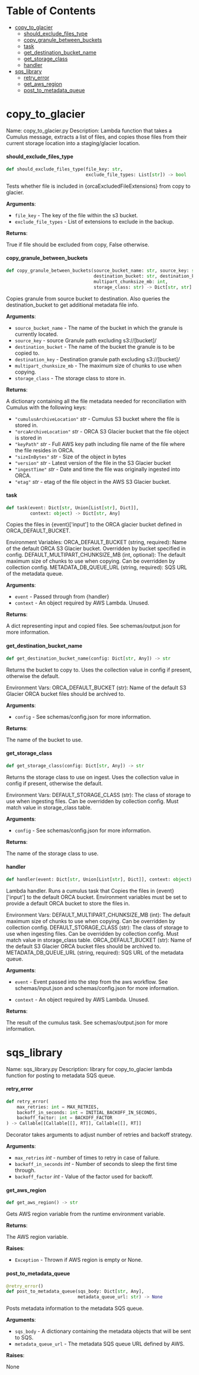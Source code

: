 # Table of Contents

* [copy\_to\_glacier](#copy_to_glacier)
  * [should\_exclude\_files\_type](#copy_to_glacier.should_exclude_files_type)
  * [copy\_granule\_between\_buckets](#copy_to_glacier.copy_granule_between_buckets)
  * [task](#copy_to_glacier.task)
  * [get\_destination\_bucket\_name](#copy_to_glacier.get_destination_bucket_name)
  * [get\_storage\_class](#copy_to_glacier.get_storage_class)
  * [handler](#copy_to_glacier.handler)
* [sqs\_library](#sqs_library)
  * [retry\_error](#sqs_library.retry_error)
  * [get\_aws\_region](#sqs_library.get_aws_region)
  * [post\_to\_metadata\_queue](#sqs_library.post_to_metadata_queue)

<a id="copy_to_glacier"></a>

# copy\_to\_glacier

Name: copy_to_glacier.py
Description: Lambda function that takes a Cumulus message, extracts a list of files,
and copies those files from their current storage location into a staging/glacier location.

<a id="copy_to_glacier.should_exclude_files_type"></a>

#### should\_exclude\_files\_type

```python
def should_exclude_files_type(file_key: str,
                              exclude_file_types: List[str]) -> bool
```

Tests whether file is included in {orcaExcludedFileExtensions} from copy to glacier.

**Arguments**:

- `file_key` - The key of the file within the s3 bucket.
- `exclude_file_types` - List of extensions to exclude in the backup.

**Returns**:

  True if file should be excluded from copy, False otherwise.

<a id="copy_to_glacier.copy_granule_between_buckets"></a>

#### copy\_granule\_between\_buckets

```python
def copy_granule_between_buckets(source_bucket_name: str, source_key: str,
                                 destination_bucket: str, destination_key: str,
                                 multipart_chunksize_mb: int,
                                 storage_class: str) -> Dict[str, str]
```

Copies granule from source bucket to destination.
Also queries the destination_bucket to get additional metadata file info.

**Arguments**:

- `source_bucket_name` - The name of the bucket in which the granule is currently located.
- `source_key` - source Granule path excluding s3://[bucket]/
- `destination_bucket` - The name of the bucket the granule is to be copied to.
- `destination_key` - Destination granule path excluding s3://[bucket]/
- `multipart_chunksize_mb` - The maximum size of chunks to use when copying.
- `storage_class` - The storage class to store in.

**Returns**:

  A dictionary containing all the file metadata needed for reconciliation with Cumulus with the following keys:
- `"cumulusArchiveLocation"` _str_ - Cumulus S3 bucket where the file is stored in.
- `"orcaArchiveLocation"` _str_ - ORCA S3 Glacier bucket that the file object is stored in
- `"keyPath"` _str_ - Full AWS key path including file name of the file where the file resides in ORCA.
- `"sizeInBytes"` _str_ - Size of the object in bytes
- `"version"` _str_ - Latest version of the file in the S3 Glacier bucket
- `"ingestTime"` _str_ - Date and time the file was originally ingested into ORCA.
- `"etag"` _str_ - etag of the file object in the AWS S3 Glacier bucket.

<a id="copy_to_glacier.task"></a>

#### task

```python
def task(event: Dict[str, Union[List[str], Dict]],
         context: object) -> Dict[str, Any]
```

Copies the files in {event}['input']
to the ORCA glacier bucket defined in ORCA_DEFAULT_BUCKET.

Environment Variables:
ORCA_DEFAULT_BUCKET (string, required): Name of the default ORCA S3 Glacier bucket.
Overridden by bucket specified in config.
DEFAULT_MULTIPART_CHUNKSIZE_MB (int, optional): The default maximum size of chunks to use when copying.
Can be overridden by collection config.
METADATA_DB_QUEUE_URL (string, required): SQS URL of the metadata queue.

**Arguments**:

- `event` - Passed through from {handler}
- `context` - An object required by AWS Lambda. Unused.
  

**Returns**:

  A dict representing input and copied files. See schemas/output.json for more information.

<a id="copy_to_glacier.get_destination_bucket_name"></a>

#### get\_destination\_bucket\_name

```python
def get_destination_bucket_name(config: Dict[str, Any]) -> str
```

Returns the bucket to copy to.
Uses the collection value in config if present,
otherwise the default.

Environment Vars:
ORCA_DEFAULT_BUCKET (str): Name of the default S3 Glacier
ORCA bucket files should be
archived to.

**Arguments**:

- `config` - See schemas/config.json for more information.
  

**Returns**:

  The name of the bucket to use.

<a id="copy_to_glacier.get_storage_class"></a>

#### get\_storage\_class

```python
def get_storage_class(config: Dict[str, Any]) -> str
```

Returns the storage class to use on ingest.
Uses the collection value in config if present,
otherwise the default.

Environment Vars:
DEFAULT_STORAGE_CLASS (str): The class of storage to use when ingesting files.
Can be overridden by collection config.
Must match value in storage_class table.

**Arguments**:

- `config` - See schemas/config.json for more information.
  

**Returns**:

  The name of the storage class to use.

<a id="copy_to_glacier.handler"></a>

#### handler

```python
def handler(event: Dict[str, Union[List[str], Dict]], context: object) -> Any
```

Lambda handler. Runs a cumulus task that
Copies the files in {event}['input']
to the default ORCA bucket. Environment variables must be set to
provide a default ORCA bucket to store the files in.

Environment Vars:
DEFAULT_MULTIPART_CHUNKSIZE_MB (int): The default maximum size of chunks to use when copying.
Can be overridden by collection config.
DEFAULT_STORAGE_CLASS (str): The class of storage to use when ingesting files.
Can be overridden by collection config.
Must match value in storage_class table.
ORCA_DEFAULT_BUCKET (str): Name of the default S3 Glacier
ORCA bucket files should be
archived to.
METADATA_DB_QUEUE_URL (string, required): SQS URL of the metadata queue.

**Arguments**:

- `event` - Event passed into the step from the aws workflow.
  See schemas/input.json and schemas/config.json for more information.
  
  
- `context` - An object required by AWS Lambda. Unused.
  

**Returns**:

  The result of the cumulus task. See schemas/output.json for more information.

<a id="sqs_library"></a>

# sqs\_library

Name: sqs_library.py
Description: library for copy_to_glacier lambda function for posting to metadata SQS queue.

<a id="sqs_library.retry_error"></a>

#### retry\_error

```python
def retry_error(
    max_retries: int = MAX_RETRIES,
    backoff_in_seconds: int = INITIAL_BACKOFF_IN_SECONDS,
    backoff_factor: int = BACKOFF_FACTOR
) -> Callable[[Callable[[], RT]], Callable[[], RT]]
```

Decorator takes arguments to adjust number of retries and backoff strategy.

**Arguments**:

- `max_retries` _int_ - number of times to retry in case of failure.
- `backoff_in_seconds` _int_ - Number of seconds to sleep the first time through.
- `backoff_factor` _int_ - Value of the factor used for backoff.

<a id="sqs_library.get_aws_region"></a>

#### get\_aws\_region

```python
def get_aws_region() -> str
```

Gets AWS region variable from the runtime environment variable.

**Returns**:

  The AWS region variable.

**Raises**:

- `Exception` - Thrown if AWS region is empty or None.

<a id="sqs_library.post_to_metadata_queue"></a>

#### post\_to\_metadata\_queue

```python
@retry_error()
def post_to_metadata_queue(sqs_body: Dict[str, Any],
                           metadata_queue_url: str) -> None
```

Posts metadata information to the metadata SQS queue.

**Arguments**:

- `sqs_body` - A dictionary containing the metadata objects that will be sent to SQS.
- `metadata_queue_url` - The metadata SQS queue URL defined by AWS.

**Raises**:

  None

